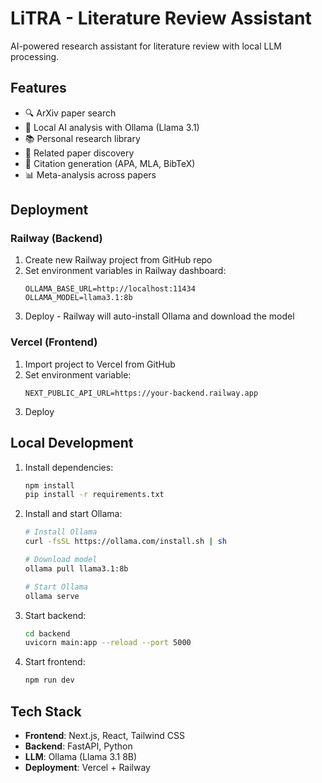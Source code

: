 # LiTRA - Literature Review Assistant

AI-powered research assistant for literature review with local LLM processing.

## Features

- 🔍 ArXiv paper search
- 🤖 Local AI analysis with Ollama (Llama 3.1)
- 📚 Personal research library
- 🔗 Related paper discovery
- 📝 Citation generation (APA, MLA, BibTeX)
- 📊 Meta-analysis across papers

## Deployment

### Railway (Backend)

1. Create new Railway project from GitHub repo
2. Set environment variables in Railway dashboard:
   ```
   OLLAMA_BASE_URL=http://localhost:11434
   OLLAMA_MODEL=llama3.1:8b
   ```
3. Deploy - Railway will auto-install Ollama and download the model

### Vercel (Frontend)

1. Import project to Vercel from GitHub
2. Set environment variable:
   ```
   NEXT_PUBLIC_API_URL=https://your-backend.railway.app
   ```
3. Deploy

## Local Development

1. Install dependencies:
   ```bash
   npm install
   pip install -r requirements.txt
   ```

2. Install and start Ollama:
   ```bash
   # Install Ollama
   curl -fsSL https://ollama.com/install.sh | sh

   # Download model
   ollama pull llama3.1:8b

   # Start Ollama
   ollama serve
   ```

3. Start backend:
   ```bash
   cd backend
   uvicorn main:app --reload --port 5000
   ```

4. Start frontend:
   ```bash
   npm run dev
   ```

## Tech Stack

- **Frontend**: Next.js, React, Tailwind CSS
- **Backend**: FastAPI, Python
- **LLM**: Ollama (Llama 3.1 8B)
- **Deployment**: Vercel + Railway